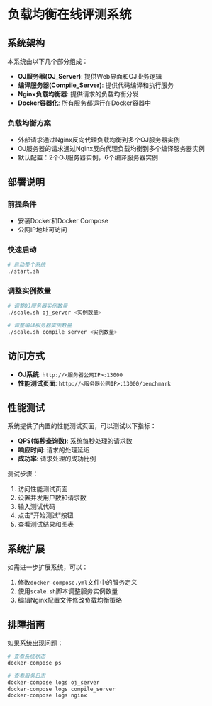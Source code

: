 # 负载均衡在线评测系统

## 系统架构

本系统由以下几个部分组成：

- **OJ服务器(OJ_Server)**: 提供Web界面和OJ业务逻辑
- **编译服务器(Compile_Server)**: 提供代码编译和执行服务
- **Nginx负载均衡器**: 提供请求的负载均衡分发
- **Docker容器化**: 所有服务都运行在Docker容器中

### 负载均衡方案

- 外部请求通过Nginx反向代理负载均衡到多个OJ服务器实例
- OJ服务器的请求通过Nginx反向代理负载均衡到多个编译服务器实例
- 默认配置：2个OJ服务器实例，6个编译服务器实例

## 部署说明

### 前提条件

- 安装Docker和Docker Compose
- 公网IP地址可访问

### 快速启动

```bash
# 启动整个系统
./start.sh
```

### 调整实例数量

```bash
# 调整OJ服务器实例数量
./scale.sh oj_server <实例数量>

# 调整编译服务器实例数量
./scale.sh compile_server <实例数量>
```

## 访问方式

- **OJ系统**: `http://<服务器公网IP>:13000`
- **性能测试页面**: `http://<服务器公网IP>:13000/benchmark`

## 性能测试

系统提供了内置的性能测试页面，可以测试以下指标：

- **QPS(每秒查询数)**: 系统每秒处理的请求数
- **响应时间**: 请求的处理延迟
- **成功率**: 请求处理的成功比例

测试步骤：
1. 访问性能测试页面
2. 设置并发用户数和请求数
3. 输入测试代码
4. 点击"开始测试"按钮
5. 查看测试结果和图表

## 系统扩展

如需进一步扩展系统，可以：

1. 修改`docker-compose.yml`文件中的服务定义
2. 使用`scale.sh`脚本调整服务实例数量
3. 编辑Nginx配置文件修改负载均衡策略

## 排障指南

如果系统出现问题：

```bash
# 查看系统状态
docker-compose ps

# 查看服务日志
docker-compose logs oj_server
docker-compose logs compile_server
docker-compose logs nginx
``` 